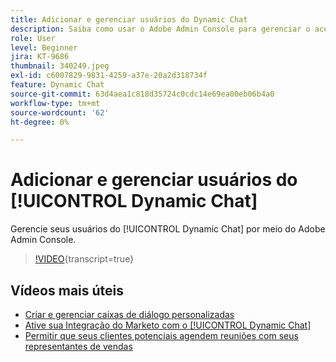 ```yaml
---
title: Adicionar e gerenciar usuários do Dynamic Chat
description: Saiba como usar o Adobe Admin Console para gerenciar o acesso do usuário ao Dynamic Chat.
role: User
level: Beginner
jira: KT-9686
thumbnail: 340249.jpeg
exl-id: c6007829-9831-4259-a37e-20a2d318734f
feature: Dynamic Chat
source-git-commit: 63d4aea1c818d35724c0cdc14e69ea00eb06b4a0
workflow-type: tm+mt
source-wordcount: '62'
ht-degree: 0%

---
```


# Adicionar e gerenciar usuários do [!UICONTROL Dynamic Chat]

Gerencie seus usuários do [!UICONTROL Dynamic Chat] por meio do Adobe Admin Console.

>[!VIDEO](https://video.tv.adobe.com/v/340249/?quality=12&learn=on){transcript=true}

## Vídeos mais úteis

* [Criar e gerenciar caixas de diálogo personalizadas](dialogue-management.md)
* [Ative sua Integração do Marketo com o [!UICONTROL Dynamic Chat]](marketo-integration.md)
* [Permitir que seus clientes potenciais agendem reuniões com seus representantes de vendas](meeting-booking.md)
